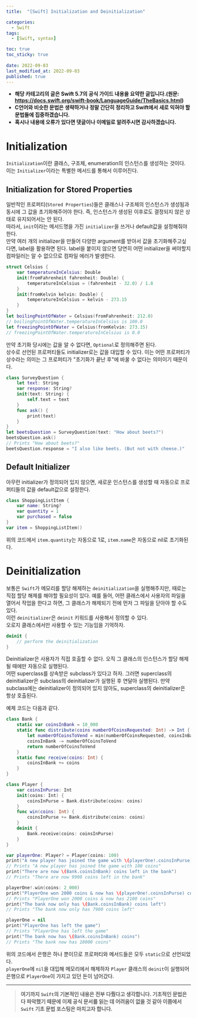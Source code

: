 ```yaml
---
title:  "[Swift] Initialization and Deinitialization"

categories:
  - Swift
tags:
  - [Swift, syntax]

toc: true
toc_sticky: true
 
date: 2022-09-03
last_modified_at: 2022-09-03
published: true
---
```


- **해당 카테고리의 글은 Swift 5.7의 공식 가이드 내용을 요약한 글입니다.(원문: <https://docs.swift.org/swift-book/LanguageGuide/TheBasics.html>)**  
- **C언어와 비슷한 문법은 생략하거나 정말 간단히 정리하고 Swift에서 새로 익혀야 할 문법들에 집중하겠습니다.**  
- **혹시나 내용에 오류가 있다면 댓글이나 이메일로 알려주시면 감사하겠습니다.**  
    
# Initialization
`Initialization`이란 클래스, 구조체, enumeration의 인스턴스를 생성하는 것이다.  
이는 `Initializer`이라는 특별한 메서드를 통해서 이루어진다.  
  
## Initialization for Stored Properties
일반적인 프로퍼티(`Stored Properties`)들은 클래스나 구조체의 인스턴스가 생성됨과 동시에 그 값을 초기화해주어야 한다. 즉, 인스턴스가 생성된 이후로도 결정되지 않은 상태로 유지되어서는 안 된다.   
따라서, `init`이라는 메서드명을 가진 `initializer`을 쓰거나 default값을 설정해줘야한다.  
만약 여러 개의 initializer을 만들어 다양한 argument를 받아서 값을 초기화해주고싶다면, label을 활용하면 된다. label을 붙이지 않으면 당연히 어떤 initializer을 써야할지 컴파일러는 알 수 없으므로 컴파일 에러가 발생한다.  
```swift
struct Celsius {
    var temperatureInCelsius: Double
    init(fromFahrenheit fahrenheit: Double) {
        temperatureInCelsius = (fahrenheit - 32.0) / 1.8
    }
    init(fromKelvin kelvin: Double) {
        temperatureInCelsius = kelvin - 273.15
    }
}
let boilingPointOfWater = Celsius(fromFahrenheit: 212.0)
// boilingPointOfWater.temperatureInCelsius is 100.0
let freezingPointOfWater = Celsius(fromKelvin: 273.15)
// freezingPointOfWater.temperatureInCelsius is 0.0
```  
  
만약 초기화 당시에는 값을 알 수 없다면, `Optional`로 정의해주면 된다.  
상수로 선언된 프로퍼티들도 initializer로는 값을 대입할 수 있다. 이는 어떤 프로퍼티가 상수라는 의미는 그 프로퍼티가 "초기화가 끝난 후"에 바꿀 수 없다는 의미이기 때문이다.  

```swift
class SurveyQuestion {
    let text: String
    var response: String?
    init(text: String) {
        self.text = text
    }
    func ask() {
        print(text)
    }
}
let beetsQuestion = SurveyQuestion(text: "How about beets?")
beetsQuestion.ask()
// Prints "How about beets?"
beetsQuestion.response = "I also like beets. (But not with cheese.)"
```
## Default Initializer
아무런 initializer가 정의되어 있지 않으면, 새로운 인스턴스를 생성할 때 자동으로 프로퍼티들의 값을 default값으로 설정한다.  
```swift
class ShoppingListItem {
    var name: String?
    var quantity = 1
    var purchased = false
}
var item = ShoppingListItem()
```
위의 코드에서 `item.quantity`는 자동으로 1로, `item.name`은 자동으로 nil로 초기화된다.  
  
# Deinitialization
보통은 `Swift`가 메모리를 할당 해제하는 `deinitialization`을 실행해주지만, 때로는 직접 할당 해제를 해야할 필요성이 있다. 예를 들어, 어떤 클래스에서 사용자의 파일을 열어서 작업을 한다고 하면, 그 클래스가 해제되기 전에 먼저 그 파일을 닫아야 할 수도 있다.  
이런 `deinitializer`은 `deinit` 키워드를 사용해서 정의할 수 있다.  
오로지 클래스에서만 사용할 수 있는 기능임을 기억하자.  
```swift
deinit {
    // perform the deinitialization
}
```
Deinitializer은 사용자가 직접 호출할 수 없다. 오직 그 클래스의 인스턴스가 할당 해제될 때에만 자동으로 실행된다.  
어떤 superclass를 상속받은 subclass가 있다고 하자. 그러면 superclass의 deinitializer은 subclass의 deinitializer가 실행된 후 연달아 실행된다. 만약 subclass에는 deinitializer이 정의되어 있지 않아도, superclass의 deinitializer은 항상 호출된다.  
  
예제 코드는 다음과 같다.  
```swift
class Bank {
    static var coinsInBank = 10_000
    static func distribute(coins numberOfCoinsRequested: Int) -> Int {
        let numberOfCoinsToVend = min(numberOfCoinsRequested, coinsInBank)
        coinsInBank -= numberOfCoinsToVend
        return numberOfCoinsToVend
    }
    static func receive(coins: Int) {
        coinsInBank += coins
    }
}

class Player {
    var coinsInPurse: Int
    init(coins: Int) {
        coinsInPurse = Bank.distribute(coins: coins)
    }
    func win(coins: Int) {
        coinsInPurse += Bank.distribute(coins: coins)
    }
    deinit {
        Bank.receive(coins: coinsInPurse)
    }
}

var playerOne: Player? = Player(coins: 100)
print("A new player has joined the game with \(playerOne!.coinsInPurse) coins")
// Prints "A new player has joined the game with 100 coins"
print("There are now \(Bank.coinsInBank) coins left in the bank")
// Prints "There are now 9900 coins left in the bank"

playerOne!.win(coins: 2_000)
print("PlayerOne won 2000 coins & now has \(playerOne!.coinsInPurse) coins")
// Prints "PlayerOne won 2000 coins & now has 2100 coins"
print("The bank now only has \(Bank.coinsInBank) coins left")
// Prints "The bank now only has 7900 coins left"

playerOne = nil
print("PlayerOne has left the game")
// Prints "PlayerOne has left the game"
print("The bank now has \(Bank.coinsInBank) coins")
// Prints "The bank now has 10000 coins"
```
위의 코드에서 은행은 하나 뿐이므로 프로퍼티와 메서드들은 모두 `static`으로 선언되었다.  
`playerOne`에 `nil`을 대입해 메모리에서 해제하자 `Player` 클래스의 `deinit`이 실행되어 은행으로 `PlayerOne`이 가지고 있던 돈이 넘어갔다.  

--------------------------------------  
> **여기까지 `Swift`의 기본적인 내용은 전부 다뤘다고 생각합니다. 기초적인 문법은 다 파악했기 때문에 이제 공식 문서를 읽는 데 어려움이 없을 것 같아 이쯤에서 `Swift` 기초 문법 포스팅은 마치고자 합니다.**